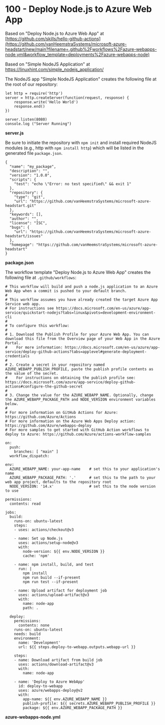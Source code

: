 # 100 - Deploy Node.js to Azure Web App

Based on "Deploy Node.js to Azure Web App" at [https://github.com/skills/hello-github-actions](https://github.com/vanHeemstraSystems/microsoft-azure-headstart/new/main?filename=.github%2Fworkflows%2Fazure-webapps-node.yml&workflow_template=deployments%2Fazure-webapps-node)

Based on "Simple NodeJS Application" at https://linuxhint.com/simple_nodejs_application/

The NodeJS app "Simple NodeJS Application" creates the following file at the root of our repository:

```
let http = require('http')
server = http.createServer(function(request, response) {
    response.write('Hello World')
    response.end()
})

server.listen(8080)
console.log ("Server Running")
```
**server.js**

Be sure to initiate the repository with ```npm init``` and install required NodeJS modules (e.g., http with ```npm install http```) which will be listed in the generated file ```package.json```.

```
{
  "name": "my_package",
  "description": "",
  "version": "1.0.0",
  "scripts": {
    "test": "echo \"Error: no test specified\" && exit 1"
  },
  "repository": {
    "type": "git",
    "url": "https://github.com/vanHeemstraSystems/microsoft-azure-headstart.git"
  },
  "keywords": [],
  "author": "",
  "license": "ISC",
  "bugs": {
    "url": "https://github.com/vanHeemstraSystems/microsoft-azure-headstart/issues"
  },
  "homepage": "https://github.com/vanHeemstraSystems/microsoft-azure-headstart"
}
```
**package.json**

The workflow template "Deploy Node.js to Azure Web App" creates the following file at ```.github/workflows```:

```
# This workflow will build and push a node.js application to an Azure Web App when a commit is pushed to your default branch.
#
# This workflow assumes you have already created the target Azure App Service web app.
# For instructions see https://docs.microsoft.com/en-us/azure/app-service/quickstart-nodejs?tabs=linux&pivots=development-environment-cli
#
# To configure this workflow:
#
# 1. Download the Publish Profile for your Azure Web App. You can download this file from the Overview page of your Web App in the Azure Portal.
#    For more information: https://docs.microsoft.com/en-us/azure/app-service/deploy-github-actions?tabs=applevel#generate-deployment-credentials
#
# 2. Create a secret in your repository named AZURE_WEBAPP_PUBLISH_PROFILE, paste the publish profile contents as the value of the secret.
#    For instructions on obtaining the publish profile see: https://docs.microsoft.com/azure/app-service/deploy-github-actions#configure-the-github-secret
#
# 3. Change the value for the AZURE_WEBAPP_NAME. Optionally, change the AZURE_WEBAPP_PACKAGE_PATH and NODE_VERSION environment variables below.
#
# For more information on GitHub Actions for Azure: https://github.com/Azure/Actions
# For more information on the Azure Web Apps Deploy action: https://github.com/Azure/webapps-deploy
# For more samples to get started with GitHub Action workflows to deploy to Azure: https://github.com/Azure/actions-workflow-samples

on:
  push:
    branches: [ "main" ]
  workflow_dispatch:

env:
  AZURE_WEBAPP_NAME: your-app-name    # set this to your application's name
  AZURE_WEBAPP_PACKAGE_PATH: '.'      # set this to the path to your web app project, defaults to the repository root
  NODE_VERSION: '14.x'                # set this to the node version to use

permissions:
  contents: read

jobs:
  build:
    runs-on: ubuntu-latest
    steps:
    - uses: actions/checkout@v3

    - name: Set up Node.js
      uses: actions/setup-node@v3
      with:
        node-version: ${{ env.NODE_VERSION }}
        cache: 'npm'

    - name: npm install, build, and test
      run: |
        npm install
        npm run build --if-present
        npm run test --if-present

    - name: Upload artifact for deployment job
      uses: actions/upload-artifact@v3
      with:
        name: node-app
        path: .

  deploy:
    permissions:
      contents: none
    runs-on: ubuntu-latest
    needs: build
    environment:
      name: 'Development'
      url: ${{ steps.deploy-to-webapp.outputs.webapp-url }}

    steps:
    - name: Download artifact from build job
      uses: actions/download-artifact@v3
      with:
        name: node-app

    - name: 'Deploy to Azure WebApp'
      id: deploy-to-webapp
      uses: azure/webapps-deploy@v2
      with:
        app-name: ${{ env.AZURE_WEBAPP_NAME }}
        publish-profile: ${{ secrets.AZURE_WEBAPP_PUBLISH_PROFILE }}
        package: ${{ env.AZURE_WEBAPP_PACKAGE_PATH }}

```
**azure-webapps-node.yml**
